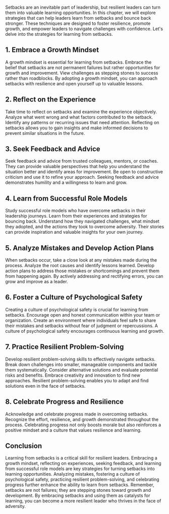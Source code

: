 
Setbacks are an inevitable part of leadership, but resilient leaders can turn them into valuable learning opportunities. In this chapter, we will explore strategies that can help leaders learn from setbacks and bounce back stronger. These techniques are designed to foster resilience, promote growth, and empower leaders to navigate challenges with confidence. Let's delve into the strategies for learning from setbacks.

**1. Embrace a Growth Mindset**
-------------------------------

A growth mindset is essential for learning from setbacks. Embrace the belief that setbacks are not permanent failures but rather opportunities for growth and improvement. View challenges as stepping stones to success rather than roadblocks. By adopting a growth mindset, you can approach setbacks with resilience and open yourself up to valuable lessons.

**2. Reflect on the Experience**
--------------------------------

Take time to reflect on setbacks and examine the experience objectively. Analyze what went wrong and what factors contributed to the setback. Identify any patterns or recurring issues that need attention. Reflecting on setbacks allows you to gain insights and make informed decisions to prevent similar situations in the future.

**3. Seek Feedback and Advice**
-------------------------------

Seek feedback and advice from trusted colleagues, mentors, or coaches. They can provide valuable perspectives that help you understand the situation better and identify areas for improvement. Be open to constructive criticism and use it to refine your approach. Seeking feedback and advice demonstrates humility and a willingness to learn and grow.

**4. Learn from Successful Role Models**
----------------------------------------

Study successful role models who have overcome setbacks in their leadership journeys. Learn from their experiences and strategies for bouncing back. Understand how they navigated challenges, what mindset they adopted, and the actions they took to overcome adversity. Their stories can provide inspiration and valuable insights for your own journey.

**5. Analyze Mistakes and Develop Action Plans**
------------------------------------------------

When setbacks occur, take a close look at any mistakes made during the process. Analyze the root causes and identify lessons learned. Develop action plans to address those mistakes or shortcomings and prevent them from happening again. By actively addressing and rectifying errors, you can grow and improve as a leader.

**6. Foster a Culture of Psychological Safety**
-----------------------------------------------

Creating a culture of psychological safety is crucial for learning from setbacks. Encourage open and honest communication within your team or organization. Create an environment where individuals feel safe to share their mistakes and setbacks without fear of judgment or repercussions. A culture of psychological safety encourages continuous learning and growth.

**7. Practice Resilient Problem-Solving**
-----------------------------------------

Develop resilient problem-solving skills to effectively navigate setbacks. Break down challenges into smaller, manageable components and tackle them systematically. Consider alternative solutions and evaluate potential risks and benefits. Embrace creativity and innovation to find new approaches. Resilient problem-solving enables you to adapt and find solutions even in the face of setbacks.

**8. Celebrate Progress and Resilience**
----------------------------------------

Acknowledge and celebrate progress made in overcoming setbacks. Recognize the effort, resilience, and growth demonstrated throughout the process. Celebrating progress not only boosts morale but also reinforces a positive mindset and a culture that values resilience and learning.

Conclusion
----------

Learning from setbacks is a critical skill for resilient leaders. Embracing a growth mindset, reflecting on experiences, seeking feedback, and learning from successful role models are key strategies for turning setbacks into learning opportunities. Analyzing mistakes, fostering a culture of psychological safety, practicing resilient problem-solving, and celebrating progress further enhance the ability to learn from setbacks. Remember, setbacks are not failures; they are stepping stones toward growth and development. By embracing setbacks and using them as catalysts for learning, you can become a more resilient leader who thrives in the face of adversity.
